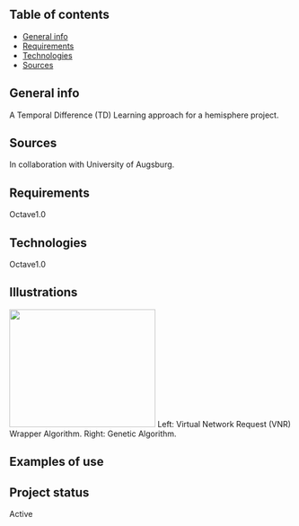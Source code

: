 ## Table of contents
* [General info](#general-info)
* [Requirements](#requirements)
* [Technologies](#technologies)
* [Sources](#sources)


## General info
A Temporal Difference (TD) Learning approach for a hemisphere project.

## Sources
In collaboration with University of Augsburg.

## Requirements
Octave1.0

## Technologies <br>
Octave1.0

## Illustrations <br>
<img src="https://user-images.githubusercontent.com/78420756/109026600-33376980-76c0-11eb-9154-674b188818f3.png" width="260" height="210">
Left: Virtual Network Request (VNR) Wrapper Algorithm. Right: Genetic Algorithm. 
  
## Examples of use <br>

## Project status <br>
Active
